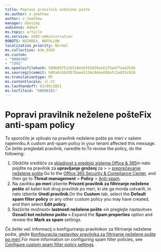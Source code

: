 ```yaml
---
title: Popravi pravilnik neželene pošte
ms.author: v-jmathew
author: v-jmathew
manager: dansimp
audience: Admin
ms.topic: article
ms.service: o365-administration
ROBOTS: NOINDEX, NOFOLLOW
localization_priority: Normal
ms.collection: Adm_O365
ms.custom:
- "9000760"
- "7391"
ms.openlocfilehash: 509b05f511b518e26f61039aa5175a47fea425d0
ms.sourcegitcommit: bd6a9cb5d357baee5134c0dea430afc2a035c810
ms.translationtype: MT
ms.contentlocale: sl-SI
ms.lasthandoff: 03/09/2021
ms.locfileid: "50696161"
---
```

# <a name="fix-anti-spam-policy"></a><span data-ttu-id="3fcfb-102">Popravi pravilnik neželene pošte</span><span class="sxs-lookup"><span data-stu-id="3fcfb-102">Fix anti-spam policy</span></span>

<span data-ttu-id="3fcfb-103">To sporočilo je vplivalo na pravilnik neželene pošte po meri v vašem najemniku.</span><span class="sxs-lookup"><span data-stu-id="3fcfb-103">A custom anti-spam policy in your tenant affected this message.</span></span> <span data-ttu-id="3fcfb-104">Če želite pregledati pravilnik, naredite to:</span><span class="sxs-lookup"><span data-stu-id="3fcfb-104">To review the policy, do the following:</span></span>

1. <span data-ttu-id="3fcfb-105">Obiščite središče za [skladnost s predpisi sistema Office & 365](https://go.microsoft.com/fwlink/p/?linkid=2077143)in nato pojdite na pravilnik za **upravljanje groženj** za  >    >  [preprečevanje neželene pošte](https://go.microsoft.com/fwlink/?linkid=2101518).</span><span class="sxs-lookup"><span data-stu-id="3fcfb-105">Go to the [Office 365 Security & Compliance Center](https://go.microsoft.com/fwlink/p/?linkid=2077143), and then go to **Threat management** > **Policy** > [Anti-spam](https://go.microsoft.com/fwlink/?linkid=2101518).</span></span>
2. <span data-ttu-id="3fcfb-106">Na zavihku **po meri** izberite **Privzeti pravilnik za filtriranje neželene pošte** ali kateri koli drug pravilnik po meri, ki ste ga morda ustvarili, in nato izberite **Uredi pravilnik**.</span><span class="sxs-lookup"><span data-stu-id="3fcfb-106">On the **Custom** tab, select the **Default spam filter policy** or any other custom policy you may have created, and then select **Edit policy**.</span></span>
3. <span data-ttu-id="3fcfb-107">Razširite možnost» **lastnosti neželene pošte** «in preglejte nastavitve» **Označi kot neželeno pošto** «.</span><span class="sxs-lookup"><span data-stu-id="3fcfb-107">Expand the **Spam properties** option and review the **Mark as spam** settings.</span></span>

<span data-ttu-id="3fcfb-108">Če želite več informacij o konfiguriranju pravilnikov za filtriranje neželene pošte, glejte [Konfiguracija nastavitev pravilnika za filtriranje neželene pošte po meri](https://go.microsoft.com/fwlink/?linkid=2101054).</span><span class="sxs-lookup"><span data-stu-id="3fcfb-108">For more information on configuring spam filter policies, see [Configure custom spam filter policy settings](https://go.microsoft.com/fwlink/?linkid=2101054).</span></span>
